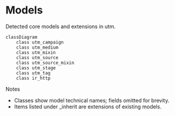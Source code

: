 # Models

Detected core models and extensions in utm.

```mermaid
classDiagram
    class utm_campaign
    class utm_medium
    class utm_mixin
    class utm_source
    class utm_source_mixin
    class utm_stage
    class utm_tag
    class ir_http
```

Notes
- Classes show model technical names; fields omitted for brevity.
- Items listed under _inherit are extensions of existing models.
